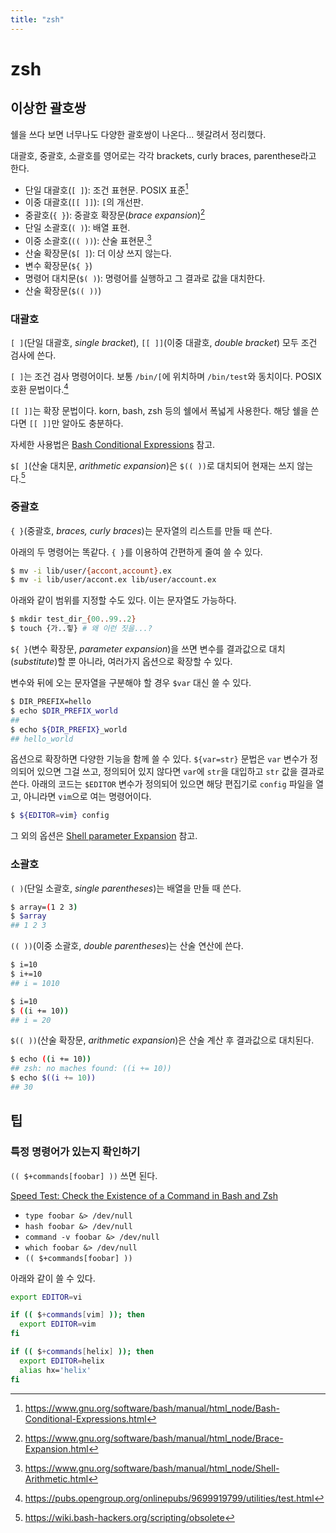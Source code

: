 ```yaml
---
title: "zsh"
---
```

# zsh


## 이상한 괄호쌍

쉘을 쓰다 보면 너무나도 다양한 괄호쌍이 나온다... 헷갈려서 정리했다.

대괄호, 중괄호, 소괄호를 영어로는 각각 brackets, curly braces, parenthese라고
한다.

- 단일 대괄호(`[ ]`): 조건 표현문. POSIX 표준[^1]
- 이중 대괄호(`[[ ]]`): `[`의 개선판.
- 중괄호(`{ }`): 중괄호 확장문(*brace expansion*)[^3]
- 단일 소괄호(`( )`): 배열 표현.
- 이중 소괄호(`(( ))`): 산술 표현문.[^2]
- 산술 확장문(`$[ ]`): 더 이상 쓰지 않는다.
- 변수 확장문(`${ }`)
- 명령어 대치문(`$( )`): 명령어를 실행하고 그 결과로 값을 대치한다.
- 산술 확장문(`$(( ))`)

[^1]: https://www.gnu.org/software/bash/manual/html_node/Bash-Conditional-Expressions.html
[^2]: https://www.gnu.org/software/bash/manual/html_node/Shell-Arithmetic.html
[^3]: https://www.gnu.org/software/bash/manual/html_node/Brace-Expansion.html

### 대괄호

`[ ]`(단일 대괄호, *single bracket*), `[[ ]]`(이중 대괄호, *double bracket*)
모두 조건 검사에 쓴다.

`[ ]`는 조건 검사 명령어이다. 보통 `/bin/[`에 위치하며 `/bin/test`와 동치이다.
POSIX 호환 문법이다.[^4]

[^4]: https://pubs.opengroup.org/onlinepubs/9699919799/utilities/test.html

`[[ ]]`는 확장 문법이다. korn, bash, zsh 등의 쉘에서 폭넓게 사용한다. 해당 쉘을
쓴다면 `[[ ]]`만 알아도 충분하다.

자세한 사용법은 [Bash Conditional Expressions] 참고.

[Bash Conditional Expressions]: https://www.gnu.org/software/bash/manual/html_node/Bash-Conditional-Expressions.html

`$[ ]`(산술 대치문, *arithmetic expansion*)은 `$(( ))`로 대치되어 현재는 쓰지
않는다.[^5]

[^5]:https://wiki.bash-hackers.org/scripting/obsolete

### 중괄호

`{ }`(중괄호, *braces, curly braces*)는 문자열의 리스트를 만들 때 쓴다.

아래의 두 명령어는 똑같다. `{ }`를 이용하여 간편하게 줄여 쓸 수 있다.

```bash
$ mv -i lib/user/{accont,account}.ex
$ mv -i lib/user/accont.ex lib/user/account.ex
```

아래와 같이 범위를 지정할 수도 있다. 이는 문자열도 가능하다.

```bash
$ mkdir test_dir_{00..99..2}
$ touch {가..힣} # 왜 이런 짓을...?
```

`${ }`(변수 확장문, *parameter expansion*)을 쓰면 변수를 결과값으로
대치(*substitute*)할 뿐 아니라, 여러가지 옵션으로 확장할 수 있다.

변수와 뒤에 오는 문자열을 구분해야 할 경우 `$var` 대신 쓸 수 있다.

```bash
$ DIR_PREFIX=hello
$ echo $DIR_PREFIX_world
## 
$ echo ${DIR_PREFIX}_world
## hello_world
```

옵션으로 확장하면 다양한 기능을 함께 쓸 수 있다. `${var=str}` 문법은 `var`
변수가 정의되어 있으면 그걸 쓰고, 정의되어 있지 않다면 `var`에 `str`을 대입하고
`str` 값을 결과로 쓴다. 아래의 코드는 `$EDITOR` 변수가 정의되어 있으면 해당
편집기로 `config` 파일을 열고, 아니라면 `vim`으로 여는 명령어이다.

```bash
$ ${EDITOR=vim} config
```

그 외의 옵션은 [Shell parameter Expansion] 참고.

[Shell parameter Expansion]: https://www.gnu.org/software/bash/manual/html_node/Shell-Parameter-Expansion.html

### 소괄호

`( )`(단일 소괄호, *single parentheses*)는 배열을 만들 때 쓴다.

```bash
$ array=(1 2 3)
$ $array
## 1 2 3
```

`(( ))`(이중 소괄호, *double parentheses*)는 산술 연산에 쓴다.

```bash
$ i=10
$ i+=10
## i = 1010

$ i=10
$ ((i += 10))
## i = 20
```

`$(( ))`(산술 확장문, *arithmetic expansion*)은 산술 계산 후 결과값으로
대치된다.

```bash
$ echo ((i += 10))
## zsh: no maches found: ((i += 10))
$ echo $((i += 10))
## 30
```

## 팁

### 특정 명령어가 있는지 확인하기

`(( $+commands[foobar] ))` 쓰면 된다.

[Speed Test: Check the Existence of a Command in Bash and Zsh][check-speed-test]

[check-speed-test]: https://www.topbug.net/blog/2016/10/11/speed-test-check-the-existence-of-a-command-in-bash-and-zsh/

- `type foobar &> /dev/null`
- `hash foobar &> /dev/null`
- `command -v foobar &> /dev/null`
- `which foobar &> /dev/null`
- `(( $+commands[foobar] ))`

아래와 같이 쓸 수 있다.

```bash
export EDITOR=vi

if (( $+commands[vim] )); then
  export EDITOR=vim
fi

if (( $+commands[helix] )); then
  export EDITOR=helix
  alias hx='helix'
fi
```
